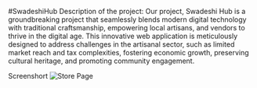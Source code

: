 #SwadeshiHub 
Description of the project:
Our project, Swadeshi Hub is a groundbreaking project that seamlessly blends modern digital technology with traditional craftsmanship, empowering local artisans, and vendors to thrive in the digital age. This innovative web application is meticulously designed to address challenges in the artisanal sector, such as limited market reach and tax complexities, fostering economic growth, preserving cultural heritage, and promoting community engagement.

Screenshort
![Store Page](https://github.com/user-attachments/assets/cbe5026c-da31-42ed-82bb-d8a9345aa487)
